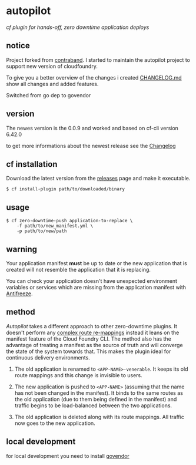 # autopilot

*cf plugin for hands-off, zero downtime application deploys*

## notice

Project forked from [contraband](https://github.com/contraband/autopilot).
I started to maintain the autopilot project to support new version of cloudfoundry.

To give you a better overview of the changes i created [CHANGELOG.md](CHANGELOG.md) show all changes and added features.

Switched from go dep to govendor

## version
The newes version is the 0.0.9 and worked and based on cf-cli version 6.42.0

to get more informations about the newest release see the [Changelog](CHANGELOG.md)

[cf-resource]: https://github.com/concourse/cf-resource

## cf installation

Download the latest version from the [releases][releases] page and make it executable.

```
$ cf install-plugin path/to/downloaded/binary
```

[releases]: https://github.com/contraband/autopilot/releases

## usage

```
$ cf zero-downtime-push application-to-replace \
    -f path/to/new_manifest.yml \
    -p path/to/new/path
```

## warning

Your application manifest **must** be up to date or the new application that
is created will not resemble the application that it is replacing.

You can check your application doesn't have unexpected environment variables or
services which are missing from the application manifest with
[Antifreeze][antifreeze].

[antifreeze]: https://github.com/odlp/antifreeze

## method

*Autopilot* takes a different approach to other zero-downtime plugins. It
doesn't perform any [complex route re-mappings][indiana-jones] instead it leans
on the manifest feature of the Cloud Foundry CLI. The method also has the
advantage of treating a manifest as the source of truth and will converge the
state of the system towards that. This makes the plugin ideal for continuous
delivery environments.

1. The old application is renamed to `<APP-NAME>-venerable`. It keeps its old route
   mappings and this change is invisible to users.

2. The new application is pushed to `<APP-NAME>` (assuming that the name has
   not been changed in the manifest). It binds to the same routes as the old
   application (due to them being defined in the manifest) and traffic begins to
   be load-balanced between the two applications.

3. The old application is deleted along with its route mappings. All traffic
   now goes to the new application.

[indiana-jones]: https://www.youtube.com/watch?v=0gU35Tgtlmg


## local development
for local development you need to install [govendor](https://github.com/kardianos/govendor)